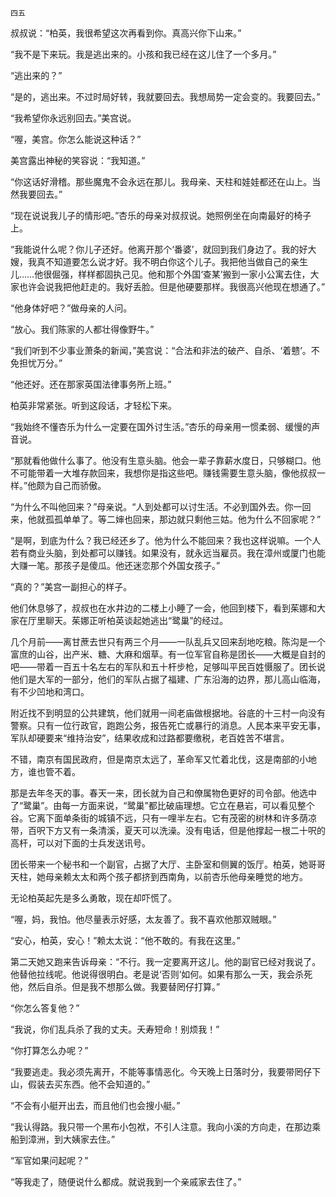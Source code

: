     四五 

   叔叔说：“柏英，我很希望这次再看到你。真高兴你下山来。”

   “我不是下来玩。我是逃出来的。小孩和我已经在这儿住了一个多月。”

   “逃出来的？”

   “是的，逃出来。不过时局好转，我就要回去。我想局势一定会变的。我要回去。”

   “我希望你永远别回去。”美宫说。

   “喔，美宫。你怎么能说这种话？”

   美宫露出神秘的笑容说：“我知道。”

   “你这话好滑稽。那些魔鬼不会永远在那儿。我母亲、天柱和娃娃都还在山上。当然我要回去。”

   “现在说说我儿子的情形吧。”杏乐的母亲对叔叔说。她照例坐在向南最好的椅子上。

   “我能说什么呢？你儿子还好。他离开那个‘番婆’，就回到我们身边了。我的好大嫂，我真不知道要怎么说才好。我不明白你这个儿子。我把他当做自己的亲生儿……他很倔强，样样都固执己见。他和那个外国‘查某’搬到一家小公寓去住，大家也许会说我把他赶走的。我好丢脸。但是他硬要那样。我很高兴他现在想通了。”

   “他身体好吧？”做母亲的人问。

   “放心。我们陈家的人都壮得像野牛。”

   “我们听到不少事业萧条的新闻，”美宫说：“合法和非法的破产、自杀、‘着戆’。不免担忧万分。”

   “他还好。还在那家英国法律事务所上班。”

   柏英非常紧张。听到这段话，才轻松下来。

   “我始终不懂杏乐为什么一定要在国外讨生活。”杏乐的母亲用一惯柔弱、缓慢的声音说。

   “那就看他做什么事了。他没有生意头脑。他会一辈子靠薪水度日，只够糊口。他不可能带着一大堆存款回来，我想你是指这些吧。赚钱需要生意头脑，像他叔叔一样。”他颇为自己而骄傲。

   “为什么不叫他回来？”母亲说。“人到处都可以讨生活。不必到国外去。你一回来，他就孤孤单单了。等二婶也回来，那边就只剩他三姑。他为什么不回家呢？”

   “是啊，到底为什么？我已经还乡了。他为什么不能回来？我也这样说嘛。一个人若有商业头脑，到处都可以赚钱。如果没有，就永远当雇员。我在漳州或厦门也能大赚一笔。那孩子是傻瓜。他还迷恋那个外国女孩子。”

   “真的？”美宫一副担心的样子。

   他们休息够了，叔叔也在水井边的二楼上小睡了一会，他回到楼下，看到茱娜和大家在厅里聊天。茱娜正听柏英谈起她逃出“鹭巢”的经过。

   几个月前——离甘蔗去世只有两三个月——一队乱兵又回来刮地吃粮。陈沟是一个富庶的山谷，出产米、糖、大麻和烟草。有一位军官自称是团长——大概是自封的吧——带着一百五十名左右的军队和五十杆步枪，足够叫平民百姓慑服了。团长说他们是大军的一部分，他们的军队占据了福建、广东沿海的边界，那儿高山临海，有不少凹地和湾口。

   附近找不到明显的公共建筑，他们就用一间老庙做根据地。谷底的十三村一向没有警察。只有一位行政官，跑跑公务，报告死亡或暴行的消息。人民本来平安无事，军队却硬要来“维持治安”，结果收成和过路都要缴税，老百姓苦不堪言。

   不错，南京有国民政府，但是南京太远了，革命军又忙着北伐，这是南部的小地方，谁也管不着。

   那是去年冬天的事。春天一来，团长就为自己和僚属物色更好的司令部。他选中了“鹭巢”。由每一方面来说，“鹭巢”都比破庙理想。它立在悬岩，可以看见整个谷。它离下面单条街的城镇不远，只有一哩半左右。它有茂密的树林和许多荫凉带，百呎下方又有一条清溪，夏天可以洗澡。没有电话，但是他撑起一根二十呎的高杆，可以对下面的士兵发送讯号。

   团长带来一个秘书和一个副官，占据了大厅、主卧室和侧翼的饭厅。柏英，她哥哥天柱，她母亲赖太太和两个孩子都挤到西南角，以前杏乐他母亲睡觉的地方。

   无论柏英起先是多么勇敢，现在却吓慌了。

   “喔，妈，我怕。他尽量表示好感，太友善了。我不喜欢他那双贼眼。”

   “安心，柏英，安心！”赖太太说：“他不敢的。有我在这里。”

   第二天她又跑来告诉母亲：“不行。我一定要离开这儿。他的副官已经对我说了。他替他拉线呢。他说得很明白。老是说‘否则’如何。如果有那么一天，我会杀死他，然后自杀。但是我不想那么做。我要替罔仔打算。”

   “你怎么答复他？”

   “我说，你们乱兵杀了我的丈夫。夭寿短命！别烦我！”

   “你打算怎么办呢？”

   “我要逃走。我必须先离开，不能等事情恶化。今天晚上日落时分，我要带罔仔下山，假装去买东西。他不会知道的。”

   “不会有小艇开出去，而且他们也会搜小艇。”

   “我认得路。我只带一个黑布小包袱，不引人注意。我向小溪的方向走，在那边乘船到漳洲，到大姨家去住。”

   “军官如果问起呢？”

   “等我走了，随便说什么都成。就说我到一个亲戚家去住了。”

